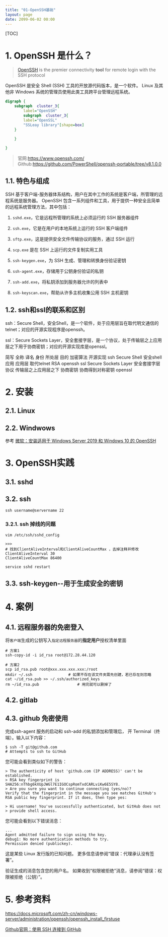 ```yaml
---
title: "01-OpenSSH基础"
layout: page
date: 2099-06-02 00:00
---
```

[TOC]

# 1. OpenSSH 是什么？

>[OpenSSH](https://www.openssh.com) is the premier connectivity **tool** for remote login with the SSH protocol

OpenSSH 是安全 Shell (SSH) 工具的开放源代码版本，是一个软件。
Linux 及其他非 Windows 系统的管理员使用此类工具跨平台管理远程系统。


```dot
digraph {
    subgraph  cluster_3{
        label="OpenSSH"
        subgraph  cluster_3{
        label="OpenSSL"
        "SSLeay library"[shape=box]
    }
    
    }

}
```

> 官网:https://www.openssh.com/
> Github:https://github.com/PowerShell/openssh-portable/tree/v8.1.0.0

## 1.1. 特色与组成

SSH 基于客户端-服务器体系结构，用户在其中工作的系统是客户端，所管理的远程系统是服务器。 OpenSSH 包含一系列组件和工具，用于提供一种安全且简单的远程系统管理方法，其中包括：
1. `sshd.exe`，它是远程所管理的系统上必须运行的 SSH 服务器组件
2. `ssh.exe`，它是在用户的本地系统上运行的 SSH 客户端组件
3. `sftp.exe`，这是提供安全文件传输协议的服务，通过 SSH 运行
4. `scp.exe` 是在 SSH 上运行的文件复制实用工具

5. `ssh-keygen.exe`，为 SSH 生成、管理和转换身份验证密钥
6. `ssh-agent.exe`，存储用于公钥身份验证的私钥
7. `ssh-add.exe`，将私钥添加到服务器允许的列表中
8. `ssh-keyscan.exe`，帮助从许多主机收集公用 SSH 主机密钥

## 1.2. ssh和ssl的联系和区别



ssh：Secure Shell，安全Shell，是一个软件，处于应用层旨在取代明文通信的telnet；对应的开源实现程序是openssh。 

ssl：Secure Sockets Layer，安全套接字层，是一个协议，处于传输层之上应用层之下用于协商密钥；对应的开源实现库是openssl。

简写	全称	译名	身份	所处层	目的	加密算法	开源实现
ssh	Secure Shell	安全shell	应用	应用层	取代telnet	RSA	openssh
ssl	Secure Sockets Layer	安全套接字层	协议	传输层之上应用层之下	协商密钥	协商得到对称密钥	openssl

# 2. 安装
## 2.1. Linux
## 2.2. Windwows
参考 [微软：安装适用于 Windows Server 2019 和 Windows 10 的 OpenSSH](https://docs.microsoft.com/zh-cn/windows-server/administration/openssh/openssh_install_firstuse)



# 3. OpenSSH实践

## 3.1. sshd

## 3.2. ssh

```shell
ssh username@servername 22 
```


### 3.2.1. ssh 掉线的问题

```shell
vim /etc/ssh/sshd_config

>>>
# 找到ClientAliveInterval和ClientAliveCountMax ，去掉注释并修改
ClientAliveInterval 30
ClientAliveCountMax 86400

service sshd restart
```
## 3.3. ssh-keygen--用于生成安全的密钥



# 4. 案例
## 4.1. 远程服务器的免密登入

将`客户端`生成的公钥写入`指定远程服务器`的**指定用户**授权清单里面

```shell
# 方案1
ssh-copy-id -i id_rsa root@172.28.44.120

# 方案2
scp id_rsa.pub root@xxx.xxx.xxx.xxx:/root
mkdir ~/.ssh                # 如果不存在该文件夹需先创建，若已存在则忽略
cat ~/id_rsa.pub >> ~/.ssh/authorized_keys
rm ~/id_rsa.pub                 # 用完就可以删掉了
```

## 4.2. gitlab

## 4.3. github 免密使用

完成ssh-agent 服务的启动和 ssh-add 的私钥添加和管理后，
开 Terminal（终端）。输入以下内容：

```shell
$ ssh -T git@github.com
# Attempts to ssh to GitHub
```
您可能会看到类似如下的警告：
```shell
> The authenticity of host 'github.com (IP ADDRESS)' can't be established.
> RSA key fingerprint is SHA256:nThbg6kXUpJWGl7E1IGOCspRomTxdCARLviKw6E5SY8.
> Are you sure you want to continue connecting (yes/no)?
Verify that the fingerprint in the message you see matches GitHub's RSA public key fingerprint. If it does, then type yes:

> Hi username! You've successfully authenticated, but GitHub does not
> provide shell access.
```

您可能会看到以下错误消息：


```shell
...
Agent admitted failure to sign using the key.
debug1: No more authentication methods to try.
Permission denied (publickey).
```
这是某些 Linux 发行版的已知问题。 更多信息请参阅“错误：代理承认没有签署”。

验证生成的消息包含您的用户名。 如果收到“权限被拒绝”消息，请参阅“错误：权限被拒绝（公钥）”。


# 5. 参考资料

https://docs.microsoft.com/zh-cn/windows-server/administration/openssh/openssh_install_firstuse


[Github官网：使用 SSH 连接到 GitHub](https://docs.github.com/cn/free-pro-team@latest/github/authenticating-to-github/testing-your-ssh-connection)